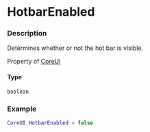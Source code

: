 # HotbarEnabled

### Description

Determines whether or not the hot bar is visible.

Property of [CoreUI](../../)

#### Type

`boolean`

### Example

```lua
CoreUI.HotbarEnabled = false
```
